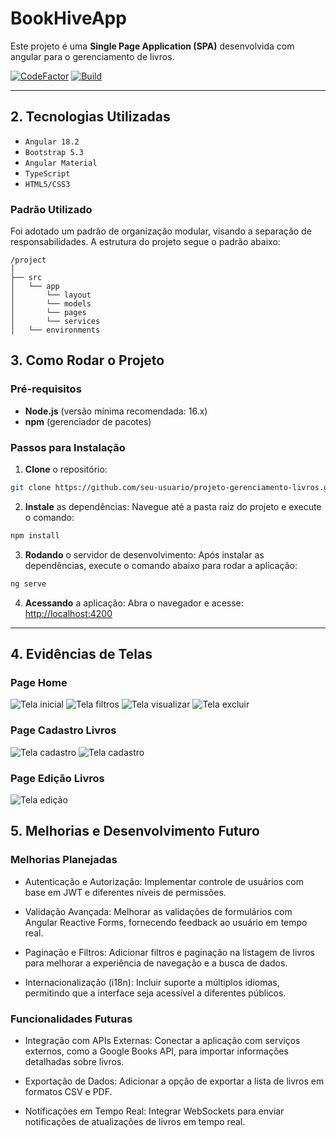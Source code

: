 # BookHiveApp
Este projeto é uma **Single Page Application (SPA)** desenvolvida com angular  para o gerenciamento de livros.

[![CodeFactor](https://www.codefactor.io/repository/github/oitom/book-hive-app/badge)](https://www.codefactor.io/repository/github/oitom/book-hive-app)
[![Build](https://github.com/oitom/book-hive-app/actions/workflows/ci.yaml/badge.svg)](https://github.com/oitom/book-hive-app/actions/workflows/ci.yaml)

---

## 2. Tecnologias Utilizadas

- `Angular 18.2`
- `Bootstrap 5.3`
- `Angular Material`
- `TypeScript`
- `HTML5/CSS3`

### Padrão Utilizado

Foi adotado um padrão de organização modular, visando a separação de responsabilidades. 
A estrutura do projeto segue o padrão abaixo:
```
/project
│
├── src
│   └── app
│       └── layout
│       └── models
│       └── pages
│       └── services
│   └── environments
```
## 3. Como Rodar o Projeto

### Pré-requisitos

- **Node.js** (versão mínima recomendada: 16.x)
- **npm** (gerenciador de pacotes)

### Passos para Instalação

1. **Clone** o repositório:
```bash
git clone https://github.com/seu-usuario/projeto-gerenciamento-livros.git
```

2. **Instale** as dependências: Navegue até a pasta raiz do projeto e execute o comando:
```bash
npm install
```
3. **Rodando** o servidor de desenvolvimento: Após instalar as dependências, execute o comando abaixo para rodar a aplicação:
```bash
ng serve
```
4. **Acessando** a aplicação: Abra o navegador e acesse:
[http://localhost:4200](http://localhost:4200)

---

## 4. Evidências de Telas

### Page Home
![Tela inicial](/public/assets/page-home-screen.png)
![Tela filtros](/public/assets/page-home-filtros-screen.png)
![Tela visualizar](/public/assets/page-home-visualizar-livro.png)
![Tela excluir](/public/assets/page-home-excluir-livro.png)

### Page Cadastro Livros
![Tela cadastro](/public/assets/page-cadastrar-livro.png)
![Tela cadastro](/public/assets/page-cadastrar-livro-2.png)

### Page Edição Livros
![Tela edição](/public/assets/page-editar-livro.png)


## 5. Melhorias e Desenvolvimento Futuro

### Melhorias Planejadas

- Autenticação e Autorização: 
Implementar controle de usuários com base em JWT e diferentes níveis de permissões.

- Validação Avançada: Melhorar as validações de formulários com Angular Reactive Forms, fornecendo feedback ao usuário em tempo real.

- Paginação e Filtros: Adicionar filtros e paginação na listagem de livros para melhorar a experiência de navegação e a busca de dados.

- Internacionalização (i18n): Incluir suporte a múltiplos idiomas, permitindo que a interface seja acessível a diferentes públicos.

### Funcionalidades Futuras
- Integração com APIs Externas: Conectar a aplicação com serviços externos, como a Google Books API, para importar informações detalhadas sobre livros.

- Exportação de Dados: Adicionar a opção de exportar a lista de livros em formatos CSV e PDF.

- Notificações em Tempo Real: Integrar WebSockets para enviar notificações de atualizações de livros em tempo real.
